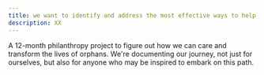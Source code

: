 ```yaml
---
title: we want to identify and address the most effective ways to help children who need care and support 
description: XX
---
```


A 12-month philanthropy project to figure out how we can care and transform the lives of orphans. We're documenting our journey, not just for ourselves, but also for anyone who may be inspired to embark on this path. 